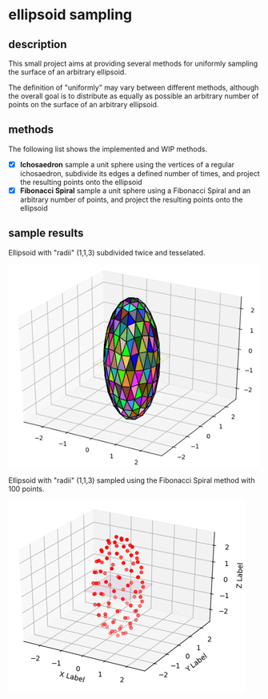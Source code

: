 # ellipsoid sampling

## description

This small project aims at providing several methods for uniformly sampling the surface of an arbitrary ellipsoid.

The definition of "uniformly" may vary between different methods, although the overall goal is to distribute
as equally as possible an arbitrary number of points on the surface of an arbitrary ellipsoid.

## methods

The following list shows the implemented and WIP methods.

- [x] **Ichosaedron** sample a unit sphere using the vertices of a regular ichosaedron, subdivide its edges a defined number of times, and project the resulting points onto the ellipsoid
- [x] **Fibonacci Spiral** sample a unit sphere using a Fibonacci Spiral and an arbitrary number of points, and project the resulting points onto the ellipsoid

## sample results
Ellipsoid with "radii" (1,1,3) subdivided twice and tesselated.

![Go to image.][imich]

[imich]: https://github.com/javigallostra/ellipsoid_sampling/blob/master/sample_res_ich.png "Ichosaedron sampling and tesellation"

Ellipsoid with "radii" (1,1,3) sampled using the Fibonacci Spiral method with 100 points.

![Go to image.][imfib]

[imfib]: https://github.com/javigallostra/ellipsoid_sampling/blob/master/sample_res_fib.png "Fibonacci Spiral sampling using 100 points"
